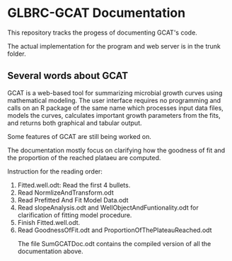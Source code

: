 <h1>GLBRC-GCAT Documentation</h1>
	
<p>This repository tracks the progess of documenting GCAT's code. </p>
<p>The actual implementation for the program and web server is in the trunk folder.</p>
<h2> Several words about GCAT </h2>
<p>GCAT is a web-based tool for summarizing microbial growth curves using mathematical modeling. The user interface requires no programming and calls on an R package of the same name which processes input data files, models the curves, calculates important growth parameters from the fits, and returns both graphical and tabular output. </p>

<p>Some features of GCAT are still being worked on. </p>
 		
<p>The documentation mostly focus on clarifying how the goodness of fit and the proportion of the reached plataeu are computed. </p>

<p>Instruction for the reading order:</p>
<ol>
<li> Fitted.well.odt: Read the first 4 bullets. </li>
<li> Read NormlizeAndTransform.odt </li> 
<li> Read Prefitted And Fit Model Data.odt </li>
<li> Read slopeAnalysis.odt and WellObjectAndFuntionality.odt for clarification of fitting model procedure. </li>
<li> Finish Fitted.well.odt. </li>
<li> Read GoodnessOfFit.odt and ProportionOfThePlateauReached.odt</li>

The file SumGCATDoc.odt contains the compiled version of all the documentation above. 
</ol>
